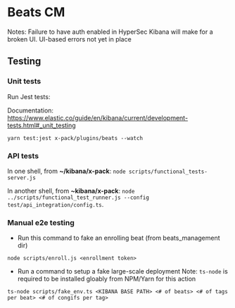 # Beats CM

Notes:
Failure to have auth enabled in HyperSec Kibana will make for a broken UI. UI-based errors not yet in place

## Testing

### Unit tests

Run Jest tests:

Documentation: https://www.elastic.co/guide/en/kibana/current/development-tests.html#_unit_testing

```
yarn test:jest x-pack/plugins/beats --watch
```

### API tests

In one shell, from **~/kibana/x-pack**:
`node scripts/functional_tests-server.js`

In another shell, from **~kibana/x-pack**:
`node ../scripts/functional_test_runner.js --config test/api_integration/config.ts`.

### Manual e2e testing

- Run this command to fake an enrolling beat (from beats_management dir)

```
node scripts/enroll.js <enrollment token>
```

- Run a command to setup a fake large-scale deployment
  Note: `ts-node` is required to be installed gloably from NPM/Yarn for this action

```
ts-node scripts/fake_env.ts <KIBANA BASE PATH> <# of beats> <# of tags per beat> <# of congifs per tag>
```
